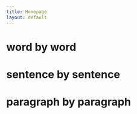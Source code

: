 ```yaml
---
title: Homepage
layout: default
---
```


<div class="center">
    <h1 class="didot mt0 mb0 p1">word by word</h1>
    <h1 class="didot mt0 mb0 p1">sentence by sentence</h1>
    <h1 class="didot mt0 mb0 p1">paragraph by paragraph</h1>
</div>
